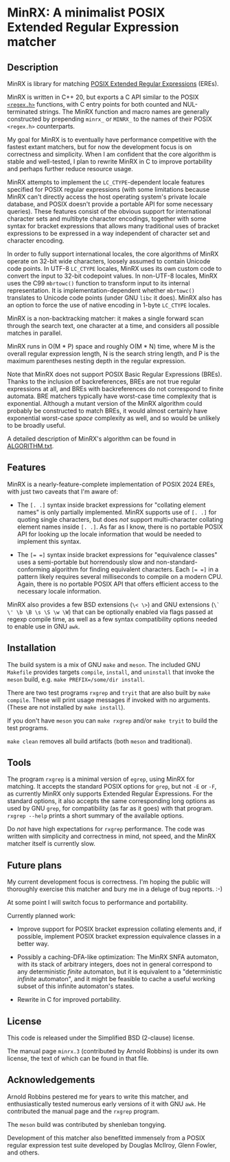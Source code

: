 # MinRX: A minimalist POSIX Extended Regular Expression matcher

## Description

MinRX is library for matching
[POSIX Extended Regular Expressions](https://pubs.opengroup.org/onlinepubs/9699919799/basedefs/V1_chap09.html#tag_09_04)
(EREs).

MinRX is written in C++ 20, but exports a C API similar to the POSIX
[`<regex.h>`](https://pubs.opengroup.org/onlinepubs/9699919799/basedefs/regex.h.html)
functions, with C entry points for both counted and NUL-terminated
strings.  The MinRX function and macro names are generally constructed
by prepending `minrx_` or `MINRX_` to the names of their POSIX `<regex.h>`
counterparts.

My goal for MinRX is to eventually have performance competitive with
the fastest extant matchers, but for now the development focus is on
correctness and simplicity.  When I am confident that the core algorithm
is stable and well-tested, I plan to rewrite MinRX in C to improve
portability and perhaps further reduce resource usage.

MinRX attempts to implement the `LC_CTYPE`-dependent locale features
specified for POSIX regular expressions (with some limitations because
MinRX can't directly access the host operating system's private locale
database, and POSIX doesn't provide a portable API for some necessary
queries).  These features consist of the obvious support for international
character sets and multibyte character encodings, together with some
syntax for bracket expressions that allows many traditional uses of
bracket expressions to be expressed in a way independent of character
set and character encoding.

In order to fully support international locales, the core algorithms
of MinRX operate on 32-bit wide characters, loosely assumed to contain
Unicode code points.  In UTF-8 `LC_CTYPE` locales, MinRX uses its own
custom code to convert the input to 32-bit codepoint values.  In non-UTF-8
locales, MinRX uses the C99 `mbrtowc()` function to transform input to
its internal representation.  It is implementation-dependent whether
`mbrtowc()` translates to Unicode code points (under GNU `libc` it does).
MinRX also has an option to force the use of native encoding in 1-byte
`LC_CTYPE` locales.

MinRX is a non-backtracking matcher: it makes a single forward scan
through the search text, one character at a time, and considers all
possible matches in parallel.

MinRX runs in O(M * P) space and roughly O(M * N) time, where M is the
overall regular expression length, N is the search string length, and
P is the maximum parentheses nesting depth in the regular expression.

Note that MinRX does not support POSIX Basic Regular Expressions (BREs).
Thanks to the inclusion of backreferences, BREs are not true regular
expressions at all, and BREs with backreferences do not correspond to
finite automata.  BRE matchers typically have worst-case time complexity
that is exponential.  Although a mutant version of the MinRX algorithm
could probably be constructed to match BREs, it would almost certainly
have exponential worst-case *space* complexity as well, and so would be
unlikely to be broadly useful.

A detailed description of MinRX's algorithm can be found in [ALGORITHM.txt](ALGORITHM.txt).

## Features

MinRX is a nearly-feature-complete implementation of POSIX 2024 EREs,
with just two caveats that I'm aware of:

* The `[. .]` syntax inside bracket expressions for "collating element
  names" is only partially implemented.  MinRX supports use of `[. .]`
  for quoting single characters, but does *not* support multi-character
  collating element names inside `[. .]`.  As far as I know, there is
  no portable POSIX API for looking up the locale information that
  would be needed to implement this syntax.

* The `[= =]` syntax inside bracket expressions for "equivalence classes"
  uses a semi-portable but horrendously slow and
  non-standard-conforming algorithm for finding equivalent characters.
  Each `[= =]` in a pattern likely requires several milliseconds to
  compile on a modern CPU.  Again, there is no portable POSIX API that
  offers efficient access to the necessary locale information.

MinRX also provides a few BSD extensions (`\< \>`) and GNU extensions
(<code>\\\` \\' \b \B \s \S \w \W</code>) that can be optionally enabled
via flags passed at regexp compile time, as well as a few syntax compatibility
options needed to enable use in GNU `awk`.

## Installation

The build system is a mix of GNU `make` and `meson`.  The included
GNU `Makefile` provides targets `compile`, `install`, and `uninstall` that
invoke the `meson` build, e.g. `make PREFIX=/some/dir install`.

There are two test programs `rxgrep` and `tryit` that are also built
by `make compile`. These will print usage messages if invoked
with no arguments.  (These are not installed by `make install`).

If you don't have `meson` you can `make rxgrep` and/or `make tryit`
to build the test programs.

`make clean` removes all build artifacts (both `meson` and traditional).

## Tools

The program `rxgrep` is a minimal version of `egrep`, using MinRX for
matching. It accepts the standard POSIX options for `grep`, but not `-E`
or `-F`, as currently MinRX only supports Extended Regular Expressions. For
the standard options, it also accepts the same corresponding long
options as used by GNU `grep`, for compatibility (as far as it goes)
with that program. `rxgrep --help` prints a short summary of the
available options.

Do *not* have high expectations for `rxgrep` performance. The code
was written with simplicity and correctness in mind, not speed, and
the MinRX matcher itself is currently slow.

## Future plans

My current development focus is correctness.  I'm hoping the public will
thoroughly exercise this matcher and bury me in a deluge of bug reports. :-)

At some point I will switch focus to performance and portability.

Currently planned work:

* Improve support for POSIX bracket expression collating elements
  and, if possible, implement POSIX bracket expression equivalence classes
  in a better way.

* Possibly a caching-DFA-like optimization: The MinRX SNFA automaton,
  with its stack of arbitrary integers, does not in general correspond
  to any deterministic *finite* automaton, but it is equivalent to a
  "deterministic *infinite* automaton", and it might be feasible to cache
  a useful working subset of this infinite automaton's states.

* Rewrite in C for improved portability.

## License

This code is released under the Simplified BSD (2-clause) license.

The manual page `minrx.3` (contributed by Arnold Robbins) is
under its own license, the text of which can be found in that file.

## Acknowledgements

Arnold Robbins pestered me for years to write this matcher, and enthusiastically
tested numerous early versions of it with GNU `awk`.
He contributed the manual page and the `rxgrep` program.

The `meson` build was contributed by shenleban tongying.

Development of this matcher also benefitted immensely from a POSIX regular
expression test suite developed by Douglas McIlroy, Glenn Fowler, and others.
